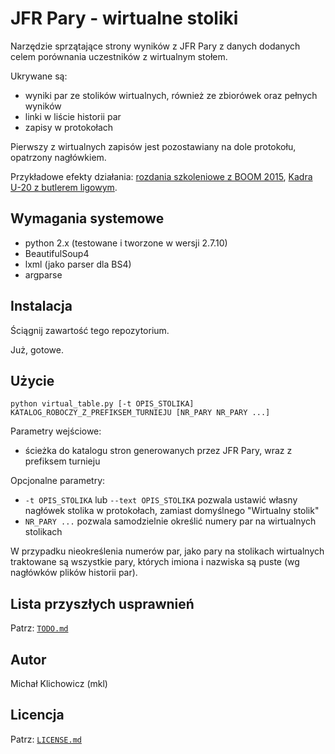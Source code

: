 
JFR Pary - wirtualne stoliki
============================

Narzędzie sprzątające strony wyników z JFR Pary z danych dodanych celem
porównania uczestników z wirtualnym stołem.

Ukrywane są:
* wyniki par ze stolików wirtualnych, również ze zbiorówek oraz pełnych wyników
* linki w liście historii par
* zapisy w protokołach

Pierwszy z wirtualnych zapisów jest pozostawiany na dole protokołu, opatrzony
nagłówkiem.

Przykładowe efekty działania:
[rozdania szkoleniowe z BOOM 2015](http://www.pzbs.pl/wyniki/boom/2015/boom_wirtualne_me.html), 
[Kadra U-20 z butlerem ligowym](http://emkael.info/brydz/wyniki/2015/u20_szczyrk/ligowe.html).

Wymagania systemowe
-------------------

* python 2.x (testowane i tworzone w wersji 2.7.10)
* BeautifulSoup4
* lxml (jako parser dla BS4)
* argparse

Instalacja
----------

Ściągnij zawartość tego repozytorium.

Już, gotowe.

Użycie
------

```
python virtual_table.py [-t OPIS_STOLIKA] KATALOG_ROBOCZY_Z_PREFIKSEM_TURNIEJU [NR_PARY NR_PARY ...]
```

Parametry wejściowe:
* ścieżka do katalogu stron generowanych przez JFR Pary, wraz z prefiksem
turnieju

Opcjonalne parametry:
* `-t OPIS_STOLIKA` lub `--text OPIS_STOLIKA` pozwala ustawić własny nagłówek
stolika w protokołach, zamiast domyślnego "Wirtualny stolik"
* `NR_PARY ...` pozwala samodzielnie określić numery par na wirtualnych stolikach

W przypadku nieokreślenia numerów par, jako pary na stolikach wirtualnych
traktowane są wszystkie pary, których imiona i nazwiska są puste (wg nagłówków
plików historii par).

Lista przyszłych usprawnień
---------------------------

Patrz: [`TODO.md`](TODO.md)

Autor
-----

Michał Klichowicz (mkl)

Licencja
--------

Patrz: [`LICENSE.md`](LICENSE.md)
